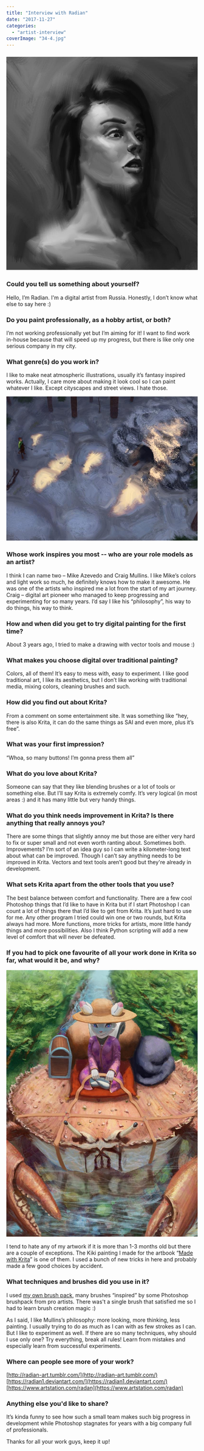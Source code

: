 ```yaml
---
title: "Interview with Radian"
date: "2017-11-27"
categories: 
  - "artist-interview"
coverImage: "34-4.jpg"
---
```


### ![](images/38.jpg)

### Could you tell us something about yourself?

Hello, I’m Radian. I'm a digital artist from Russia. Honestly, I don’t know what else to say here :)

### Do you paint professionally, as a hobby artist, or both?

I’m not working professionally yet but I’m aiming for it! I want to find work in-house because that will speed up my progress, but there is like only one serious company in my city.

### What genre(s) do you work in?

I like to make neat atmospheric illustrations, usually it’s fantasy inspired works. Actually, I care more about making it look cool so I can paint whatever I like. Except cityscapes and street views. I hate those.

![](images/16.jpg)

### Whose work inspires you most -- who are your role models as an artist?

I think I can name two – Mike Azevedo and Craig Mullins. I like Mike’s colors and light work so much, he definitely knows how to make it awesome. He was one of the artists who inspired me a lot from the start of my art journey. Craig – digital art pioneer who managed to keep progressing and experimenting for so many years. I’d say I like his “philosophy”, his way to do things, his way to think.

### How and when did you get to try digital painting for the first time?

About 3 years ago, I tried to make a drawing with vector tools and mouse :)

### What makes you choose digital over traditional painting?

Colors, all of them! It’s easy to mess with, easy to experiment. I like good traditional art, I like its aesthetics, but I don’t like working with traditional media, mixing colors, cleaning brushes and such.

### How did you find out about Krita?

From a comment on some entertainment site. It was something like “hey, there is also Krita, it can do the same things as SAI and even more, plus it’s free”.

### What was your first impression?

“Whoa, so many buttons! I’m gonna press them all”

### What do you love about Krita?

Someone can say that they like blending brushes or a lot of tools or something else. But I’ll say Krita is extremely comfy. It’s very logical (in most areas :) and it has many little but very handy things.

### What do you think needs improvement in Krita? Is there anything that really annoys you?

There are some things that slightly annoy me but those are either very hard to fix or super small and not even worth ranting about. Sometimes both. Improvements? I’m sort of an idea guy so I can write a kilometer-long text about what can be improved. Though I can’t say anything needs to be improved in Krita. Vectors and text tools aren’t good but they're already in development.

### What sets Krita apart from the other tools that you use?

The best balance between comfort and functionality. There are a few cool Photoshop things that I’d like to have in Krita but if I start Photoshop I can count a lot of things there that I’d like to get from Krita. It’s just hard to use for me. Any other program I tried could win one or two rounds, but Krita always had more. More functions, more tricks for artists, more little handy things and more possibilities. Also I think Python scripting will add a new level of comfort that will never be defeated.

### If you had to pick one favourite of all your work done in Krita so far, what would it be, and why?

![](images/34-4.jpg)

I tend to hate any of my artwork if it is more than 1-3 months old but there are a couple of exceptions. The Kiki painting I made for the artbook “[Made with Krita](https://krita.org/en/item/made-with-krita-2016-the-krita-artbook/)” is one of them. I used a bunch of new tricks in here and probably made a few good choices by accident.

### What techniques and brushes did you use in it?

I used [my own brush pack](https://forum.kde.org/viewtopic.php?f=274&t=137532), many brushes “inspired” by some Photoshop brushpack from pro artists. There was't a single brush that satisfied me so I had to learn brush creation magic :)

As I said, I like Mullins’s philosophy: more looking, more thinking, less painting. I usually trying to do as much as I can with as few strokes as I can. But I like to experiment as well. If there are so many techniques, why should I use only one? Try everything, break all rules! Learn from mistakes and especially learn from successful experiments.

### Where can people see more of your work?

[http://radian-art.tumblr.com/](http://radian-art.tumblr.com/) [https://radian1.deviantart.com/](https://radian1.deviantart.com/) [https://www.artstation.com/radan](https://www.artstation.com/radan)

### Anything else you'd like to share?

It’s kinda funny to see how such a small team makes such big progress in development while Photoshop stagnates for years with a big company full of professionals.

Thanks for all your work guys, keep it up!
